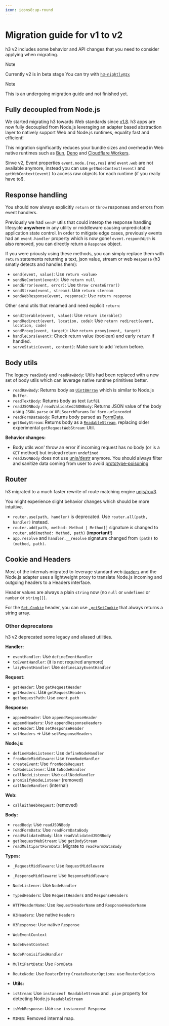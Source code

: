 ```yaml
---
icon: icons8:up-round
---
```


# Migration guide for v1 to v2

h3 v2 includes some behavior and API changes that you need to consider applying when migrating.

> [!NOTE]
> Currently v2 is in beta stage You can try with [`h3-nightly@2x`](https://www.npmjs.com/package/h3-nightly?activeTab=versions)

> [!NOTE]
> This is an undergoing migration guide and not finished yet.

## Fully decoupled from Node.js

We started migrating h3 towards Web standards since [v1.8](https://unjs.io/blog/2023-08-15-h3-towards-the-edge-of-the-web). h3 apps are now fully decoupled from Node.js leveraging an adapter based abstraction layer to natively support Web and Node.js runtimes, equality fast and efficient!

This migration significantly reduces your bundle sizes and overhead in Web native runtimes such as [Bun](https://bun.sh/), [Deno](https://deno.com) and [Cloudflare Workers](https://workers.cloudflare.com/).

Sinve v2, Event properties `event.node.{req,res}` and `event.web` are not available anymore, instead you can use `getNodeContext(event)` and `getWebContext(event)` to access raw objects for each runtime (if you really have to!).

## Response handling

You should now always explicitly `return` or `throw` responses and errors from event handlers.

Previously we had `send*` utils that could interop the response handling lifecycle **anywhere** in any utility or middleware causing unpredictable application state control. In order to mitigate edge cases, previously events had an `event.handler` property which is now gone! `event.respondWith` is also removed, you can directly return a `Response` object.

If you were priously using these methods, you can simply replace them with `return` statements returning a text, json value, stream or web `Response` (h3 smatly detects and handles them):

- `send(event, value)`: Use `return <value>`
- `sendNoContent(event)`: Use `return null`
- `sendError(event, error)`: Use `throw createError()`
- `sendStream(event, stream)`: Use `return steream`
- `sendWebResponse(event, response)`: Use `return response`

Other send utils that renamed and need explicit `return`:

- `sendIterable(event, value)`: Use `return iterable()`
- `sendRedirect(event, location, code)`: Use `return redirect(event, location, code)`
- `sendProxy(event, target)`: Use `return proxy(event, target)`
- `handleCors(event)`: Check return value (boolean) and early `return` if handled.
- `serveStatic(event, content)`: Make sure to add `return before.

## Body utils

The legacy `readBody` and `readRawBody`: Utils had been replaced with a new set of body utils which can leverage native runtime primitives better.

- `readRawBody`: Returns body as [`Uint8Array`](https://developer.mozilla.org/en-US/docs/Web/JavaScript/Reference/Global_Objects/Uint8Array) which is similar to Node.js `Buffer`.
- `readTextBody`: Returns body as text (`utf8`).
- `readJSONBody` / `readValidatedJSONBody`: Returns JSON value of the body using `JSON.parse` or `URLSearchParams` for `form-urlencoded`
- `readFormDataBody`: Returns body parsed as [FormData](https://developer.mozilla.org/en-US/docs/Web/API/FormData).
- `getBodyStream`: Returns body as a [`ReadableStream`](https://developer.mozilla.org/en-US/docs/Web/API/ReadableStream), replacing older experimental `getRequestWebStream`: Util.

**Behavior changes:**

- Body utils won' throw an error if incoming request has no body (or is a `GET` method) but instead return `undefined`
- `readJSONBody` does not use [unjs/destr](https://destr.unjs.io) anymore. You should always filter and sanitize data coming from user to avoid [prototype-poisoning](https://medium.com/intrinsic-blog/javascript-prototype-poisoning-vulnerabilities-in-the-wild-7bc15347c96)

## Router

h3 migrated to a much faster rewrite of route matching engine [unjs/rou3](https://rou3.unjs.io/).

You might experience slight behavior changes which should be more intuitive.

- `router.use(path, handler)` is deprecated. Use `router.all(path, handler)` instead.
- `router.add(path, method: Method | Method[]` signature is changed to `router.add(method: Method, path)` (**important!**)
- `app.resolve` and `handler.__resolve` signature changed from `(path)` to `(method, path)`.

## Cookie and Headers

Most of the internals migrated to leverage standard web [`Headers`](https://developer.mozilla.org/en-US/docs/Web/API/Headers) and the Node.js adapter uses a lightweight proxy to translate Node.js incoming and outgoing headers to a Headers interface.

Header values are always a plain `string` now (no `null` or `undefined` or `number` or `string[]`).

For the [`Set-Cookie`](https://developer.mozilla.org/en-US/docs/Web/HTTP/Headers/Set-Cookie) header, you can use [`.getSetCookie`](https://developer.mozilla.org/en-US/docs/Web/API/Headers/getSetCookie) that always returns a string array.

### Other deprecatons

h3 v2 deprecated some legacy and aliased utilities.

**Handler:**

- `eventHandler`: Use `defineEventHandler`
- `toEventHandler`: (it is not required anymore)
- `lazyEventHandler`: Use `defineLazyEventHandler`

**Request:**

- `getHeader`: Use `getRequestHeader`
- `getHeaders`: Use `getRequestHeaders`
- `getRequestPath`: Use `event.path`

**Response:**

- `appendHeader`: Use `appendResponseHeader`
- `appendHeaders`: Use `appendResponseHeaders`
- `setHeader`: Use `setResponseHeader`
- `setHeaders` => Use `setResponseHeaders`

**Node.js:**

- `defineNodeListener`: Use `defineNodeHandler`
- `fromNodeMiddleware`: Use `fromNodeHandler`
- `createEvent`: Use `fromNodeRequest`
- `toNodeListener`: Use `toNodeHandler`
- `callNodeListener`: Use `callNodeHandler`
- `promisifyNodeListener` (removed)
- `callNodeHandler`: (internal)

**Web:**

- `callWithWebRequest`: (removed)

**Body:**

- `readBody`: Use `readJSONBody`
- `readFormData`: Use `readFormDataBody`
- `readValidatedBody`: Use `readValidatedJSONBody`
- `getRequestWebStream`: Use `getBodyStream`
- `readMultipartFormData`: Migrate to `readFormDataBody`

**Types:**

- `_RequestMiddleware`: Use `RequestMiddleware`
- `_ResponseMiddleware`: Use `ResponseMiddleware`
- `NodeListener`: Use `NodeHandler`
- `TypedHeaders`: Use `RequestHeaders` and `ResponseHeaders`
- `HTTPHeaderName`: Use `RequestHeaderName` and `ResponseHeaderName`
- `H3Headers`: Use native `Headers`
- `H3Response`: Use native `Response`
- `WebEventContext`
- `NodeEventContext`
- `NodePromisifiedHandler`
- `MultiPartData`: Use `FormData`
- `RouteNode`: Use `RouterEntry`
  `CreateRouterOptions`: use `RouterOptions`

- **Utils:**

- `isStream`: Use `instanceof ReadableStream` and `.pipe` property for detecting Node.js `ReadableStream`
- `isWebResponse`: Use `use instanceof Response`
- `MIMES`: Removed internal map.
